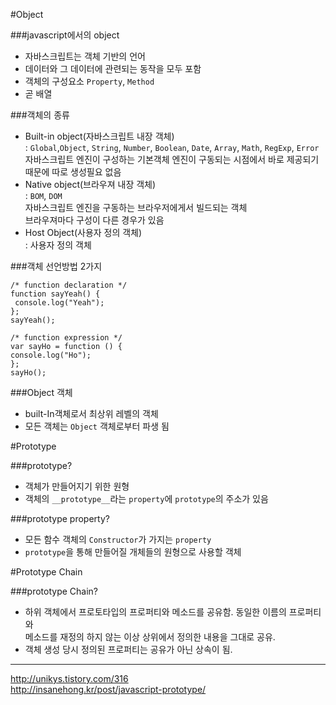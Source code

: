 ﻿#Object

###javascript에서의 object
 * 자바스크립트는 객체 기반의 언어
 * 데이터와 그 데이터에 관련되는 동작을 모두 포함
 * 객체의 구성요소 `Property`, `Method`
 * 곧 배열

###객체의 종류
 * Built-in object(자바스크립트 내장 객체)  
  : `Global`,`Object`, `String`, `Number`, `Boolean`, `Date`, `Array`, `Math`, `RegExp`, `Error`  
   자바스크립트 엔진이 구성하는 기본객체
   엔진이 구동되는 시점에서 바로 제공되기 때문에 따로 생성필요 없음
 * Native object(브라우져 내장 객체)  
  : `BOM`, `DOM`  
  자바스크립트 엔진을 구동하는 브라우저에게서 빌드되는 객체  
  브라우져마다 구성이 다른 경우가 있음
 * Host Object(사용자 정의 객체)  
  : 사용자 정의 객체

###객체 선언방법 2가지
   ```
/* function declaration */
function sayYeah() {   
    console.log("Yeah");
};
sayYeah();

/* function expression */
var sayHo = function () {     
   console.log("Ho");
};
sayHo();
```

###Object 객체
 * built-In객체로서 최상위 레벨의 객체
 * 모든 객체는 `Object` 객체로부터 파생 됨 


#Prototype

###prototype?
 * 객체가 만들어지기 위한 원형
 * 객체의 `__prototype__`라는 `property`에 `prototype`의 주소가 있음

###prototype property? 
 * 모든 함수 객체의 `Constructor`가 가지는 `property`
 * `prototype`을 통해 만들어질 개체들의 원형으로 사용할 객체


#Prototype Chain

###prototype Chain?
 * 하위 객체에서 프로토타입의 프로퍼티와 메소드를 공유함. 동일한 이름의 프로퍼티와  
     메소드를 재정의 하지 않는 이상 상위에서 정의한 내용을 그대로 공유. 
 * 객체 생성 당시 정의된 프로퍼티는 공유가 아닌 상속이 됨.

---

http://unikys.tistory.com/316  
http://insanehong.kr/post/javascript-prototype/